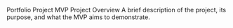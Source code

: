 Portfolio Project MVP
Project Overview
A brief description of the project, its purpose, and what the MVP aims to demonstrate.
